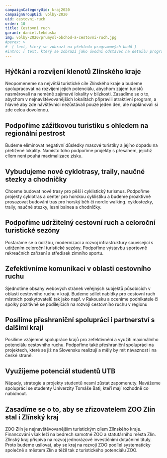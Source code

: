 ```yaml
---
campaignCategoryUid: kraj2020
campaignGroupUid: volby-2020
uid: cestovni-ruch
order: 10
title: Cestovní ruch
garant: daniel.lebduska 
img: volby-2020/prumysl-obchod-a-cestovni-ruch.jpg
#perex: >
#  [ text, který se zobrazí na přehledu programových bodů ]
#intro: [ text, který se zobrazí jako úvodní odstavec na detailu programového bodu ]
---
```

## Hýčkání a rozvíjení klenotů Zlínského kraje
Neopomeneme na největší turistické cíle Zlínského kraje a budeme spolupracovat na rozvíjení jejich potenciálu, abychom zájem turistů nasměrovali na neméně zajímavé lokality v blízkosti. Zasadíme se o to, abychom v nejnavštěvovanějších lokalitách připravili atraktivní program, a hlavně aby zde návštěvníci nezůstávali pouze jeden den, ale naplánovali si zde celou dovolenou.

## Podpoříme zážitkovou turistiku s ohledem na regionální pestrost
Budeme eliminovat negativní důsledky masové turistiky a jejího dopadu na přetížené lokality. Namísto toho podpoříme projekty s přesahem, jejichž cílem není pouhá maximalizace zisku.

## Vybudujeme nové cyklotrasy, traily, naučné stezky a chodníčky
Chceme budovat nové trasy pro pěší i cyklistický turismus. Podpoříme projekty cyklotras a center pro horskou cyklistiku a budeme proaktivně prosazovat budování tras pro horský běh či nordic walking. cyklostezky, traily, naučné stezky, lesní balnea a chodníčky.

## Podpoříme udržitelný cestovní ruch a celoroční turistické sezóny
Postaráme se o údržbu, modernizaci a rozvoj infrastruktury související s udržením celoroční turistické sezóny. Podpoříme výstavbu sportovně rekreačních zařízení a středisek zimního sportu.

## Zefektivníme komunikaci v oblasti cestovního ruchu
Sjednotíme obsahy webových stránek veřejných subjektů působících v oblasti cestovního ruchu v kraji. Budeme sdílet nabídky pro cestovní ruch místních poskytovatelů tak jako např. v Rakousku a oceníme podnikatele či spolky pozitivně se podílejících na rozvoji cestovního ruchu v regionu

## Posílíme přeshraniční spolupráci i partnerství s dalšími kraji
Posílíme vzájemné spolupráce krajů pro zefektivnění a využití maximálního potenciálu cestovního ruchu. Podpoříme také přeshraniční spolupráci na projektech, které se již na Slovensku realizují a měly by mít návaznost i na české straně.

## Využijeme potenciál studentů UTB
Nápady, strategie a projekty studentů nesmí zůstat zapomenuty. Navážeme spolupráci se studenty Univerzity Tomáše Bati, kteří mají rozhodně co nabídnout.

## Zasadíme se o to, aby se zřizovatelem ZOO Zlín stal i Zlínský kraj
ZOO Zlín je nejnavštěvovanějším turistickým cílem Zlínského kraje. Financování však leží na bedrech samotné ZOO a statutárního města Zlín. Zlínský kraj přispívá na rozvoj jednorázově investičními dotačními tituly. Proto budeme usilovat, aby se kraj na rozvoji ZOO podílel systematicky společně s městem Zlín a těžil tak z turistického potenciálu ZOO.

